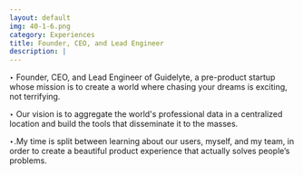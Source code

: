 ```yaml
---
layout: default
img: 40-1-6.png
category: Experiences
title: Founder, CEO, and Lead Engineer
description: |
---
```


‣ Founder, CEO, and Lead Engineer of Guidelyte, a pre-product startup whose mission is to create a world where chasing your dreams is exciting, not terrifying.

‣ Our vision is to aggregate the world's professional data in a centralized location and build the tools that disseminate it to the masses.

‣.My time is split between learning about our users, myself, and my team, in order to create a beautiful product experience that actually solves people’s problems.
